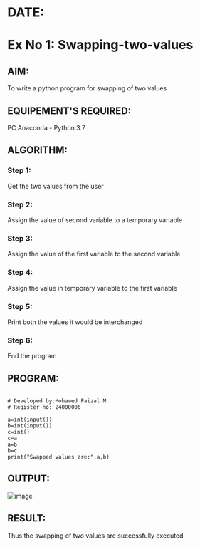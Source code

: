 # DATE:
# Ex No 1: Swapping-two-values
## AIM:
To write a python program for swapping of two values
## EQUIPEMENT'S REQUIRED: 
PC
Anaconda - Python 3.7
## ALGORITHM: 
### Step 1:
Get the two values from the user
### Step 2: 
Assign the value of second variable to a temporary variable 
### Step 3: 
Assign the value of the first variable to the second variable.
### Step 4:  
Assign the value in temporary variable to the first variable
### Step 5: 
Print both the values it would be interchanged
### Step 6: 
End the program

## PROGRAM:
```

# Developed by:Mohamed Faizal M
# Register no: 24000006

a=int(input())
b=int(input())
c=int()
c=a
a=b
b=c
print("Swapped values are:",a,b)
```
## OUTPUT:
![image](https://github.com/user-attachments/assets/34867db9-4a9f-4816-a61e-c49809361ca9)



## RESULT:
Thus the swapping of two values are successfully executed




